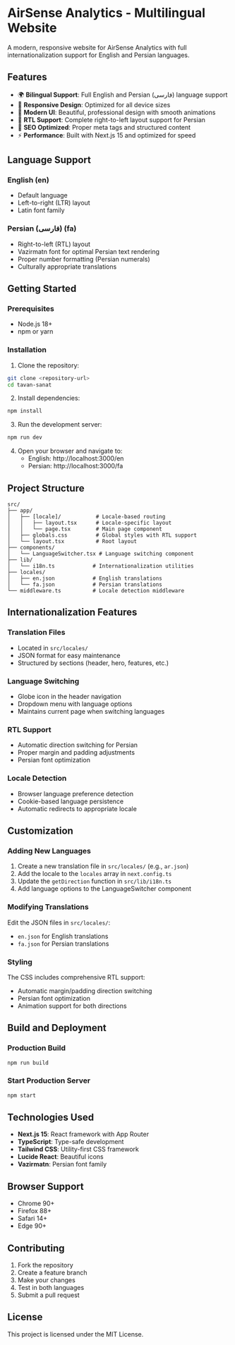 # AirSense Analytics - Multilingual Website

A modern, responsive website for AirSense Analytics with full internationalization support for English and Persian languages.

## Features

- 🌍 **Bilingual Support**: Full English and Persian (فارسی) language support
- 📱 **Responsive Design**: Optimized for all device sizes
- 🎨 **Modern UI**: Beautiful, professional design with smooth animations
- 🔄 **RTL Support**: Complete right-to-left layout support for Persian
- 🎯 **SEO Optimized**: Proper meta tags and structured content
- ⚡ **Performance**: Built with Next.js 15 and optimized for speed

## Language Support

### English (en)
- Default language
- Left-to-right (LTR) layout
- Latin font family

### Persian (فارسی) (fa)
- Right-to-left (RTL) layout
- Vazirmatn font for optimal Persian text rendering
- Proper number formatting (Persian numerals)
- Culturally appropriate translations

## Getting Started

### Prerequisites
- Node.js 18+ 
- npm or yarn

### Installation

1. Clone the repository:
```bash
git clone <repository-url>
cd tavan-sanat
```

2. Install dependencies:
```bash
npm install
```

3. Run the development server:
```bash
npm run dev
```

4. Open your browser and navigate to:
   - English: http://localhost:3000/en
   - Persian: http://localhost:3000/fa

## Project Structure

```
src/
├── app/
│   ├── [locale]/           # Locale-based routing
│   │   ├── layout.tsx      # Locale-specific layout
│   │   └── page.tsx        # Main page component
│   ├── globals.css         # Global styles with RTL support
│   └── layout.tsx          # Root layout
├── components/
│   └── LanguageSwitcher.tsx # Language switching component
├── lib/
│   └── i18n.ts            # Internationalization utilities
├── locales/
│   ├── en.json            # English translations
│   └── fa.json            # Persian translations
└── middleware.ts          # Locale detection middleware
```

## Internationalization Features

### Translation Files
- Located in `src/locales/`
- JSON format for easy maintenance
- Structured by sections (header, hero, features, etc.)

### Language Switching
- Globe icon in the header navigation
- Dropdown menu with language options
- Maintains current page when switching languages

### RTL Support
- Automatic direction switching for Persian
- Proper margin and padding adjustments
- Persian font optimization

### Locale Detection
- Browser language preference detection
- Cookie-based language persistence
- Automatic redirects to appropriate locale

## Customization

### Adding New Languages

1. Create a new translation file in `src/locales/` (e.g., `ar.json`)
2. Add the locale to the `locales` array in `next.config.ts`
3. Update the `getDirection` function in `src/lib/i18n.ts`
4. Add language options to the LanguageSwitcher component

### Modifying Translations

Edit the JSON files in `src/locales/`:
- `en.json` for English translations
- `fa.json` for Persian translations

### Styling

The CSS includes comprehensive RTL support:
- Automatic margin/padding direction switching
- Persian font optimization
- Animation support for both directions

## Build and Deployment

### Production Build
```bash
npm run build
```

### Start Production Server
```bash
npm start
```

## Technologies Used

- **Next.js 15**: React framework with App Router
- **TypeScript**: Type-safe development
- **Tailwind CSS**: Utility-first CSS framework
- **Lucide React**: Beautiful icons
- **Vazirmatn**: Persian font family

## Browser Support

- Chrome 90+
- Firefox 88+
- Safari 14+
- Edge 90+

## Contributing

1. Fork the repository
2. Create a feature branch
3. Make your changes
4. Test in both languages
5. Submit a pull request

## License

This project is licensed under the MIT License.
